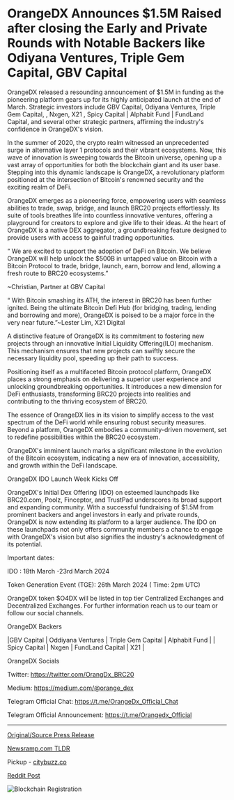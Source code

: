 # OrangeDX Announces $1.5M Raised after closing the Early and Private Rounds with Notable Backers like Odiyana Ventures, Triple Gem Capital, GBV Capital

OrangeDX released a resounding announcement of $1.5M in funding as the pioneering platform gears up for its highly anticipated launch at the end of March. Strategic investors include GBV Capital, Odiyana Ventures, Triple Gem Capital, , Nxgen, X21 , Spicy Capital | Alphabit Fund | FundLand Capital, and several other strategic partners, affirming the industry's confidence in OrangeDX's vision.

In the summer of 2020, the crypto realm witnessed an unprecedented surge in alternative layer 1 protocols and their vibrant ecosystems. Now, this wave of innovation is sweeping towards the Bitcoin universe, opening up a vast array of opportunities for both the blockchain giant and its user base. Stepping into this dynamic landscape is OrangeDX, a revolutionary platform positioned at the intersection of Bitcoin's renowned security and the exciting realm of DeFi.

OrangeDX emerges as a pioneering force, empowering users with seamless abilities to trade, swap, bridge, and launch BRC20 projects effortlessly. Its suite of tools breathes life into countless innovative ventures, offering a playground for creators to explore and give life to their ideas. At the heart of OrangeDX is a native DEX aggregator, a groundbreaking feature designed to provide users with access to gainful trading opportunities.

“ We are excited to support the adoption of DeFi on Bitcoin. We believe OrangeDX will help unlock the $500B in untapped value on Bitcoin with a Bitcoin Protocol to trade, bridge, launch, earn, borrow and lend, allowing a fresh route to BRC20 ecosystems.”

~Christian, Partner at GBV Capital

“ With Bitcoin smashing its ATH, the interest in BRC20 has been further ignited. Being the ultimate Bitcoin Defi Hub (for bridging, trading, lending and borrowing and more), OrangeDX is poised to be a major force in the very near future.”~Lester Lim, X21 Digital

A distinctive feature of OrangeDX is its commitment to fostering new projects through an innovative Initial Liquidity Offering(ILO) mechanism. This mechanism ensures that new projects can swiftly secure the necessary liquidity pool, speeding up their path to success.

Positioning itself as a multifaceted Bitcoin protocol platform, OrangeDX places a strong emphasis on delivering a superior user experience and unlocking groundbreaking opportunities. It introduces a new dimension for DeFi enthusiasts, transforming BRC20 projects into realities and contributing to the thriving ecosystem of BRC20.

The essence of OrangeDX lies in its vision to simplify access to the vast spectrum of the DeFi world while ensuring robust security measures. Beyond a platform, OrangeDX embodies a community-driven movement, set to redefine possibilities within the BRC20 ecosystem.

OrangeDX's imminent launch marks a significant milestone in the evolution of the Bitcoin ecosystem, indicating a new era of innovation, accessibility, and growth within the DeFi landscape.

OrangeDX IDO Launch Week Kicks Off

OrangeDX's Initial Dex Offering (IDO) on esteemed launchpads like BRC20.com, Poolz, Finceptor, and TrustPad underscores its broad support and expanding community. With a successful fundraising of $1.5M from prominent backers and angel investors in early and private rounds, OrangeDX is now extending its platform to a larger audience. The IDO on these launchpads not only offers community members a chance to engage with OrangeDX's vision but also signifies the industry's acknowledgment of its potential.

Important dates:

IDO : 18th March -23rd March 2024

Token Generation Event (TGE): 26th March 2024 ( Time: 2pm UTC)

OrangeDX token $O4DX will be listed in top tier Centralized Exchanges and Decentralized Exchanges. For further information reach us to our team or follow our social channels.

OrangeDX Backers

|GBV Capital | Oddiyana Ventures | Triple Gem Capital | Alphabit Fund | | Spicy Capital | Nxgen | FundLand Capital | X21 |

OrangeDX Socials

Twitter: https://twitter.com/OrangDx_BRC20

Medium: https://medium.com/@orange_dex

Telegram Official Chat: https://t.me/OrangeDx_Official_Chat

Telegram Official Announcement: https://t.me/Orangedx_Official 

---

[Original/Source Press Release](https://blockchainwire.io/press-release/orangedx-announces-15m-raised-after-closing-the-early-and-private-rounds-with-notable-backers-like-odiyana-ventures-triple-gem-capital-gbv-capital-1)
                    

[Newsramp.com TLDR](https://newsramp.com/curated-news/orangedx-secures-1-5m-funding-for-groundbreaking-bitcoin-defi-platform/b2da2c43e5f6bacc78590d848abc6e9e) 


Pickup - [citybuzz.co](https://citybuzz.co/2024/03/18/orangedx-secures-1-5m-funding-paving-the-way-for-bitcoin-defi-revolution)
 



[Reddit Post](https://www.reddit.com/r/CryptoNewsInfo/comments/1bht2mn/orangedx_secures_15m_funding_for_groundbreaking/) 



![Blockchain Registration](https://cdn.newsramp.app/blockchainwire/qrcode/243/18/joke5YPk.webp)